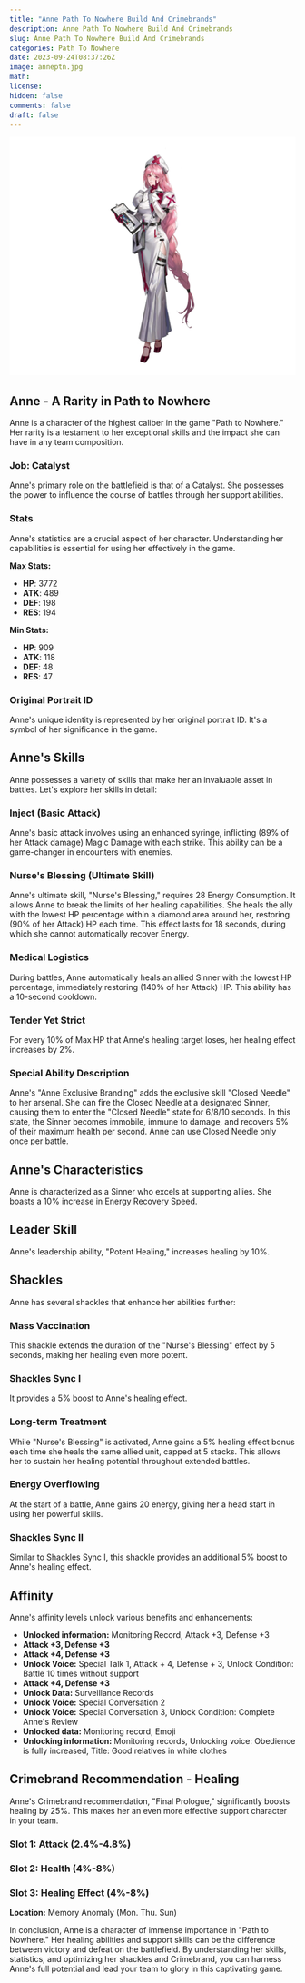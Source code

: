 ```yaml
---
title: "Anne Path To Nowhere Build And Crimebrands"
description: Anne Path To Nowhere Build And Crimebrands
slug: Anne Path To Nowhere Build And Crimebrands
categories: Path To Nowhere
date: 2023-09-24T08:37:26Z
image: anneptn.jpg
math: 
license: 
hidden: false
comments: false
draft: false
---
```


![anne path to nowhere](anneptn.jpg)

## Anne - A Rarity in Path to Nowhere

Anne is a character of the highest caliber in the game "Path to Nowhere." Her rarity is a testament to her exceptional skills and the impact she can have in any team composition.

### **Job: Catalyst**

Anne's primary role on the battlefield is that of a Catalyst. She possesses the power to influence the course of battles through her support abilities.

### **Stats**

Anne's statistics are a crucial aspect of her character. Understanding her capabilities is essential for using her effectively in the game.

**Max Stats:**
- **HP**: 3772
- **ATK**: 489
- **DEF**: 198
- **RES**: 194

**Min Stats:**
- **HP**: 909
- **ATK**: 118
- **DEF**: 48
- **RES**: 47

### **Original Portrait ID**

Anne's unique identity is represented by her original portrait ID. It's a symbol of her significance in the game.

## Anne's Skills

Anne possesses a variety of skills that make her an invaluable asset in battles. Let's explore her skills in detail:

### **Inject (Basic Attack)**

Anne's basic attack involves using an enhanced syringe, inflicting (89% of her Attack damage) Magic Damage with each strike. This ability can be a game-changer in encounters with enemies.

### **Nurse's Blessing (Ultimate Skill)**

Anne's ultimate skill, "Nurse's Blessing," requires 28 Energy Consumption. It allows Anne to break the limits of her healing capabilities. She heals the ally with the lowest HP percentage within a diamond area around her, restoring (90% of her Attack) HP each time. This effect lasts for 18 seconds, during which she cannot automatically recover Energy.

### **Medical Logistics**

During battles, Anne automatically heals an allied Sinner with the lowest HP percentage, immediately restoring (140% of her Attack) HP. This ability has a 10-second cooldown.

### **Tender Yet Strict**

For every 10% of Max HP that Anne's healing target loses, her healing effect increases by 2%.

### **Special Ability Description**

Anne's "Anne Exclusive Branding" adds the exclusive skill "Closed Needle" to her arsenal. She can fire the Closed Needle at a designated Sinner, causing them to enter the "Closed Needle" state for 6/8/10 seconds. In this state, the Sinner becomes immobile, immune to damage, and recovers 5% of their maximum health per second. Anne can use Closed Needle only once per battle.

## Anne's Characteristics

Anne is characterized as a Sinner who excels at supporting allies. She boasts a 10% increase in Energy Recovery Speed.

## Leader Skill

Anne's leadership ability, "Potent Healing," increases healing by 10%.

## Shackles

Anne has several shackles that enhance her abilities further:

### **Mass Vaccination**

This shackle extends the duration of the "Nurse's Blessing" effect by 5 seconds, making her healing even more potent.

### **Shackles Sync I**

It provides a 5% boost to Anne's healing effect.

### **Long-term Treatment**

While "Nurse's Blessing" is activated, Anne gains a 5% healing effect bonus each time she heals the same allied unit, capped at 5 stacks. This allows her to sustain her healing potential throughout extended battles.

### **Energy Overflowing**

At the start of a battle, Anne gains 20 energy, giving her a head start in using her powerful skills.

### **Shackles Sync II**

Similar to Shackles Sync I, this shackle provides an additional 5% boost to Anne's healing effect.

## Affinity

Anne's affinity levels unlock various benefits and enhancements:

- **Unlocked information:** Monitoring Record, Attack +3, Defense +3
- **Attack +3, Defense +3**
- **Attack +4, Defense +3**
- **Unlock Voice:** Special Talk 1, Attack + 4, Defense + 3, Unlock Condition: Battle 10 times without support
- **Attack +4, Defense +3**
- **Unlock Data:** Surveillance Records
- **Unlock Voice:** Special Conversation 2
- **Unlock Voice:** Special Conversation 3, Unlock Condition: Complete Anne's Review
- **Unlocked data:** Monitoring record, Emoji
- **Unlocking information:** Monitoring records, Unlocking voice: Obedience is fully increased, Title: Good relatives in white clothes

## Crimebrand Recommendation - Healing

Anne's Crimebrand recommendation, "Final Prologue," significantly boosts healing by 25%. This makes her an even more effective support character in your team.

### **Slot 1: Attack (2.4%-4.8%)**
### **Slot 2: Health (4%-8%)**
### **Slot 3: Healing Effect (4%-8%)**

**Location:** Memory Anomaly (Mon. Thu. Sun)

In conclusion, Anne is a character of immense importance in "Path to Nowhere." Her healing abilities and support skills can be the difference between victory and defeat on the battlefield. By understanding her skills, statistics, and optimizing her shackles and Crimebrand, you can harness Anne's full potential and lead your team to glory in this captivating game.